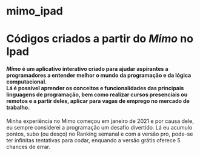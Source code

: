 # mimo_ipad
<h1>Códigos criados a partir do <em>Mimo</em> no Ipad</h1>

<h4>
 <em>Mimo</em> é um aplicativo interativo criado para ajudar aspirantes a programadores a entender melhor o mundo da programação e da lógica computacional.<br>
Lá é possível aprender os conceitos e funcionalidades das principais linguagens de programação, bem como realizar cursos presenciais ou remotos e a partir deles, aplicar para vagas de emprego no mercado de trabalho.
</h4>
<p>Minha experiência no Mimo começou em janeiro de 2021 e por causa dele, eu sempre considerei a programação um desafio divertido. Lá eu acumulo pontos, subo (ou desço) no Ranking semanal e com a versão pro, pode-se ter infinitas tentativas para codar, enquando a versão grátis oferece 5 chances de errar.</p>

